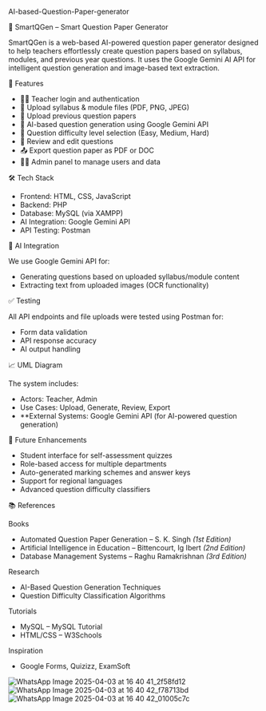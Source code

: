  AI-based-Question-Paper-generator

 📄 SmartQGen – Smart Question Paper Generator

SmartQGen is a web-based AI-powered question paper generator designed to help teachers effortlessly create question papers based on syllabus, modules, and previous year questions. It uses the Google Gemini AI API for intelligent question generation and image-based text extraction.



 🚀 Features

- 👩‍🏫 Teacher login and authentication
- 📁 Upload syllabus & module files (PDF, PNG, JPEG)
- 📜 Upload previous question papers
- 🧠 AI-based question generation using Google Gemini API
- 🔀 Question difficulty level selection (Easy, Medium, Hard)
- 📝 Review and edit questions
- 📤 Export question paper as PDF or DOC
- 👨‍💼 Admin panel to manage users and data



🛠️ Tech Stack

- Frontend: HTML, CSS, JavaScript
- Backend: PHP
- Database: MySQL (via XAMPP)
- AI Integration: Google Gemini API
- API Testing: Postman



🔑 AI Integration

We use Google Gemini API for:
- Generating questions based on uploaded syllabus/module content
- Extracting text from uploaded images (OCR functionality)


✅ Testing

All API endpoints and file uploads were tested using Postman for:
- Form data validation
- API response accuracy
- AI output handling



 📈 UML Diagram

The system includes:
- Actors: Teacher, Admin
- Use Cases: Upload, Generate, Review, Export
- **External Systems: Google Gemini API (for AI-powered question generation)



 📌 Future Enhancements

- Student interface for self-assessment quizzes
- Role-based access for multiple departments
- Auto-generated marking schemes and answer keys
- Support for regional languages
- Advanced question difficulty classifiers



 📚 References

Books
- Automated Question Paper Generation – S. K. Singh *(1st Edition)*
- Artificial Intelligence in Education – Bittencourt, Ig Ibert *(2nd Edition)*
- Database Management Systems – Raghu Ramakrishnan *(3rd Edition)*

Research
- AI-Based Question Generation Techniques
- Question Difficulty Classification Algorithms

Tutorials
- MySQL – MySQL Tutorial
- HTML/CSS – W3Schools

Inspiration
- Google Forms, Quizizz, ExamSoft

![WhatsApp Image 2025-04-03 at 16 40 41_2f58fd12](https://github.com/user-attachments/assets/ed844f82-fbf8-4019-9c32-077bf988d72e)
![WhatsApp Image 2025-04-03 at 16 40 42_f78713bd](https://github.com/user-attachments/assets/1729c87d-57d6-4f58-9052-669dfb23764a)
![WhatsApp Image 2025-04-03 at 16 40 42_01005c7c](https://github.com/user-attachments/assets/af3f6df1-859d-43d6-aa81-38cfed0bfc8c)





